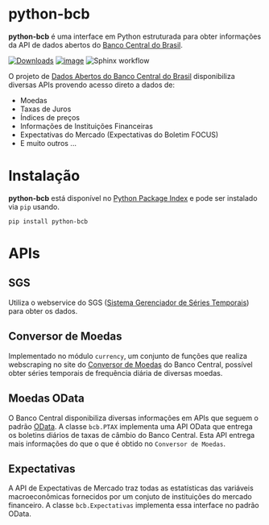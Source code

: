 # python-bcb

**python-bcb** é uma interface em Python estruturada para obter informações
da API de dados abertos do [Banco Central do Brasil](https://www.bcb.gov.br).

[![Downloads](https://img.shields.io/pypi/dm/python-bcb.svg)](https://pypi.python.org/pypi/python-bcb/)
[![image](https://img.shields.io/pypi/v/python-bcb.svg?color=green)](https://pypi.python.org/pypi/python-bcb/)
![Sphinx workflow](https://github.com/wilsonfreitas/python-bcb/actions/workflows/sphinx.yml/badge.svg)


O projeto de [Dados Abertos do Banco Central do Brasil](https://dadosabertos.bcb.gov.br/)
disponibiliza diversas APIs provendo acesso direto a dados de:

* Moedas
* Taxas de Juros
* Índices de preços
* Informações de Instituições Financeiras
* Expectativas do Mercado (Expectativas do Boletim FOCUS)
* E muito outros ...

# Instalação

**python-bcb** está disponível no [Python Package Index](https://pypi.org/project/python-bcb/) e pode ser instalado via `pip` usando.

```shell
pip install python-bcb
```

# APIs


## SGS
Utiliza o webservice do SGS
([Sistema Gerenciador de Séries Temporais](https://www3.bcb.gov.br/sgspub/))
para obter os dados.

## Conversor de Moedas

Implementado no módulo `currency`, um conjunto de funções que realiza webscraping
no site do [Conversor de Moedas](https://www.bcb.gov.br/conversao)
do Banco Central, possível obter séries temporais de frequência diária
de diversas moedas.

## Moedas OData

O Banco Central disponibiliza diversas informações em APIs que
seguem o padrão [OData](https://odata.org).
A classe `bcb.PTAX` implementa uma API OData que
entrega os boletins diários de taxas de câmbio do Banco Central.
Esta API entrega mais informações do que o que é obtido no
`Conversor de Moedas`.

## Expectativas

A API de Expectativas de Mercado traz todas as estatísticas das variáveis
macroeconômicas fornecidos por um conjuto de instituições do mercado
financeiro.
A classe `bcb.Expectativas` implementa essa interface no
padrão OData.
